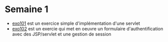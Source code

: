 # Semaine 1

* [exo101](exo101) est un exercice simple d'implémentation d'une servlet
* [exo102](exo102) est un exercie qui met en oeuvre un formulaire d'authentification avec des JSP/servlet et une gestion de session
